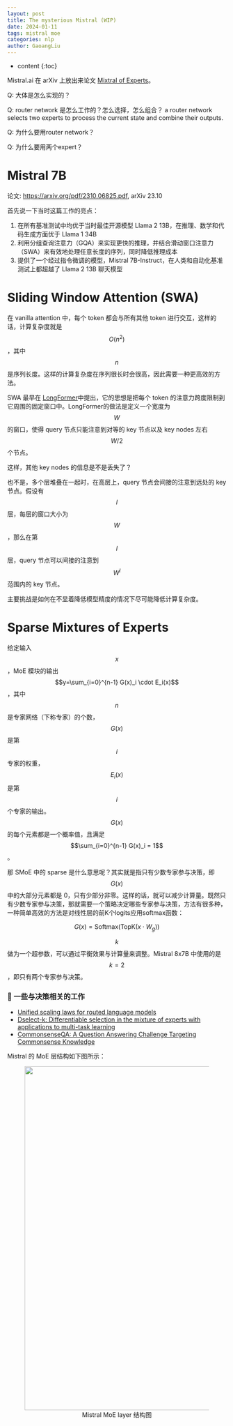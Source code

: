 ```yaml
---
layout: post
title: The mysterious Mistral (WIP)
date: 2024-01-11
tags: mistral moe
categories: nlp
author: GaoangLiu
---
```

* content
{:toc}






Mistral.ai 在 arXiv 上放出来论文 [Mixtral of Experts](https://arxiv.org/pdf/2401.04088.pdf)。




Q: 大体是怎么实现的？

Q: router network 是怎么工作的？怎么选择，怎么组合？
a router network selects two experts to process the current state and combine their outputs. 

Q: 为什么要用router network？

Q: 为什么要用两个expert？


# Mistral 7B
论文: https://arxiv.org/pdf/2310.06825.pdf, arXiv 23.10

首先说一下当时这篇工作的亮点：
1. 在所有基准测试中均优于当时最佳开源模型 Llama 2 13B，在推理、数学和代码生成方面优于 Llama 1 34B
2. 利用分组查询注意力（GQA）来实现更快的推理，并结合滑动窗口注意力（SWA）来有效地处理任意长度的序列，同时降低推理成本
3. 提供了一个经过指令微调的模型，Mistral 7B-Instruct，在人类和自动化基准测试上都超越了 Llama 2 13B 聊天模型

# Sliding Window Attention (SWA) 
在 vanilla attention 中，每个 token 都会与所有其他 token 进行交互，这样的话，计算复杂度就是 $$O(n^2)$$，其中 $$n$$ 是序列长度。这样的计算复杂度在序列很长时会很高，因此需要一种更高效的方法。

SWA 最早在 [LongFormer](https://arxiv.org/pdf/2004.05150.pdf)中提出，它的思想是把每个 token 的注意力跨度限制到它周围的固定窗口中。LongFormer的做法是定义一个宽度为$$W$$的窗口，使得 query 节点只能注意到对等的 key 节点以及 key nodes 左右 $$W/2$$ 个节点。

这样，其他 key nodes 的信息是不是丢失了？

也不是，多个层堆叠在一起时，在高层上，query 节点会间接的注意到远处的 key 节点。假设有 $$l$$ 层，每层的窗口大小为 $$W$$，那么在第 $$l$$ 层，query 节点可以间接的注意到 $$W^l$$ 范围内的 key 节点。


主要挑战是如何在不显着降低模型精度的情况下尽可能降低计算复杂度。


# Sparse Mixtures of Experts
给定输入 $$x$$，MoE 模块的输出 $$y=\sum_{i=0}^{n-1} G(x)_i \cdot E_i(x)$$，其中 $$n$$ 是专家网络（下称专家）的个数，$$G(x)$$ 是第$$i$$专家的权重，$$E_i(x)$$ 是第 $$i$$ 个专家的输出。$$G(x)$$ 的每个元素都是一个概率值，且满足 $$\sum_{i=0}^{n-1} G(x)_i = 1$$。

那 SMoE 中的 sparse 是什么意思呢？其实就是指只有少数专家参与决策，即 $$G(x)$$ 中的大部分元素都是 0，只有少部分非零。这样的话，就可以减少计算量。既然只有少数专家参与决策，那就需要一个策略决定哪些专家参与决策，方法有很多种，一种简单高效的方法是对线性层的前K个logits应用softmax函数：

$$G(x)=\text{Softmax}(\text{TopK}(x \cdot W_g))$$

$$k$$ 做为一个超参数，可以通过平衡效果与计算量来调整。Mistral 8x7B 中使用的是 $$k=2$$，即只有两个专家参与决策。


### 📝 一些与决策相关的工作 
- [Unified scaling laws for routed language models](https://arxiv.org/abs/2202.01169)
- [Dselect-k: Differentiable selection in the mixture of experts with applications to multi-task learning](https://proceedings.neurips.cc/paper/2021/hash/f5ac21cd0ef1b88e9848571aeb53551a-Abstract.html)
- [CommonsenseQA: A Question Answering Challenge Targeting Commonsense Knowledge](https://arxiv.org/abs/1811.00937)
 
Mistral 的 MoE 层结构如下图所示：

<figure style="text-align: center;">
    <img src="https://image.ddot.cc/202401/mistral-moe-layer_20240111_1038.png" width=789pt>
    <figcaption style="text-align:center"> Mistral MoE layer 结构图 </figcaption>
</figure>